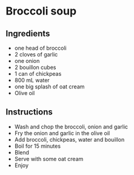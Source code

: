 # Broccoli soup

## Ingredients
- one head of broccoli
- 2 cloves of garlic
- one onion
- 2 bouillon cubes
- 1 can of chickpeas
- 800 mL water
- one big splash of oat cream
- Olive oil

## Instructions
- Wash and chop the broccoli, onion and garlic
- Fry the onion and garlic in the olive oil
- Add broccoli, chickpeas, water and bouillon
- Boil for 15 minutes
- Blend
- Serve with some oat cream
- Enjoy